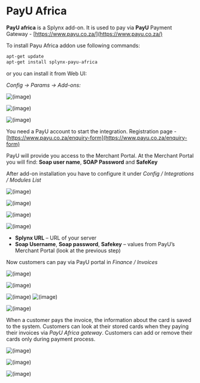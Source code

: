 PayU Africa
===========

**PayU africa** is a Splynx add-on. It is used to pay via **PayU** Payment Gateway - [https://www.payu.co.za/](https://www.payu.co.za/)

To install Payu Africa addon use following commands:

```bash
apt-get update
apt-get install splynx-payu-africa
```
or you can install it from Web UI:

*Config -> Params -> Add-ons:*

![(image)](11.png)

![(image)](12.png)

![(image)](13.png)

You need a PayU account to start the integration. Registration page - [https://www.payu.co.za/enquiry-form](https://www.payu.co.za/enquiry-form)

PayU will provide you access to the Merchant Portal. At the Merchant Portal you will find: **Soap user name**, **SOAP Password** and **SafeKey**

After add-on installation you have to configure it under _Config / Integrations / Modules List_

![(image)](Modules_list.png)

![(image)](Module_edit.png)

![(image)](Settings.png)

![(image)](20.png)

* **Splynx URL** – URL of your server
* **Soap Username**, **Soap password**, **Safekey** – values from PayU’s Merchant Portal (look at the previous step)

Now customers can pay via PayU portal in _Finance / Invoices_

![(image)](21.png)

![(image)](22.png)

![(image)](Paying_window.png)
![(image)](Payment_Success.png)

![(image)](Payment_Success2.png)

When a customer pays the invoice, the information about the card is saved to the system. Customers can look at their stored cards when they paying their invoices via *PayU Africa gateway*. Customers can add or remove their cards only during payment process.

![(image)](Add_card.png)

![(image)](Add_card2.png)

![(image)](33.png)
